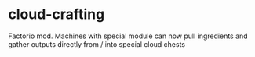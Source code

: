 # cloud-crafting
Factorio mod. Machines with special module can now pull ingredients and gather outputs directly from / into special cloud chests
